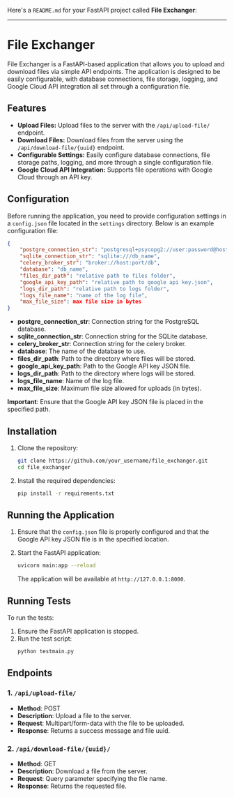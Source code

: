 Here's a `README.md` for your FastAPI project called **File Exchanger**:

---

# File Exchanger

File Exchanger is a FastAPI-based application that allows you to upload and download files via simple API endpoints. The application is designed to be easily configurable, with database connections, file storage, logging, and Google Cloud API integration all set through a configuration file.

## Features

- **Upload Files:** Upload files to the server with the `/api/upload-file/` endpoint.
- **Download Files:** Download files from the server using the `/api/download-file/{uuid}` endpoint.
- **Configurable Settings:** Easily configure database connections, file storage paths, logging, and more through a single configuration file.
- **Google Cloud API Integration:** Supports file operations with Google Cloud through an API key.

## Configuration

Before running the application, you need to provide configuration settings in a `config.json` file located in the `settings` directory. Below is an example configuration file:

```json
{
    "postgre_connection_str": "postgresql+psycopg2://user:password@host:port/db_name",
    "sqlite_connection_str": "sqlite:///db_name",
    "celery_broker_str": "broker://host:port/db",
    "database": "db_name",
    "files_dir_path": "relative path to files folder",
    "google_api_key_path": "relative path to google api key.json",
    "logs_dir_path": "relative path to logs folder",
    "logs_file_name": "name of the log file",
    "max_file_size": max file size in bytes
}
```

- **postgre_connection_str**: Connection string for the PostgreSQL database.
- **sqlite_connection_str**: Connection string for the SQLite database.
- **celery_broker_str**: Connection string for the celery broker.
- **database**: The name of the database to use.
- **files_dir_path**: Path to the directory where files will be stored.
- **google_api_key_path**: Path to the Google API key JSON file.
- **logs_dir_path**: Path to the directory where logs will be stored.
- **logs_file_name**: Name of the log file.
- **max_file_size**: Maximum file size allowed for uploads (in bytes).

**Important**: Ensure that the Google API key JSON file is placed in the specified path.

## Installation

1. Clone the repository:
    ```bash
    git clone https://github.com/your_username/file_exchanger.git
    cd file_exchanger
    ```

2. Install the required dependencies:
    ```bash
    pip install -r requirements.txt
    ```

## Running the Application

1. Ensure that the `config.json` file is properly configured and that the Google API key JSON file is in the specified location.

2. Start the FastAPI application:
    ```bash
    uvicorn main:app --reload
    ```

   The application will be available at `http://127.0.0.1:8000`.

## Running Tests

To run the tests:

1. Ensure the FastAPI application is stopped.
2. Run the test script:
    ```bash
    python testmain.py
    ```

## Endpoints

### 1. `/api/upload-file/`
   - **Method**: POST
   - **Description**: Upload a file to the server.
   - **Request**: Multipart/form-data with the file to be uploaded.
   - **Response**: Returns a success message and file uuid.

### 2. `/api/download-file/{uuid}/`
   - **Method**: GET
   - **Description**: Download a file from the server.
   - **Request**: Query parameter specifying the file name.
   - **Response**: Returns the requested file.
